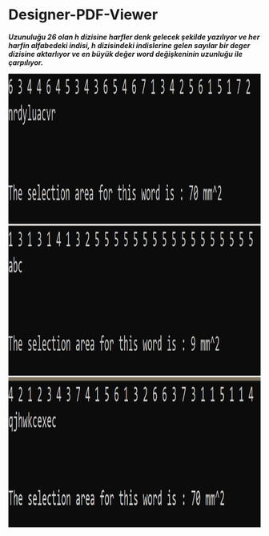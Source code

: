 # Designer-PDF-Viewer

<p><i><b>Uzunuluğu 26 olan h dizisine harfler denk gelecek şekilde yazılıyor ve her harfin alfabedeki indisi, h dizisindeki indislerine gelen sayılar bir deger dizisine aktarlıyor ve en büyük değer word değişkeninin uzunluğu ile çarpılıyor.</b></i></p>

<img src="images/1.png" height="300" width="800" style="max-width:100%;"><br>
<img src="images/2.png" height="300" width="800" style="max-width:100%;"><br>
<img src="images/3.png" height="300" width="800" style="max-width:100%;"><br>
